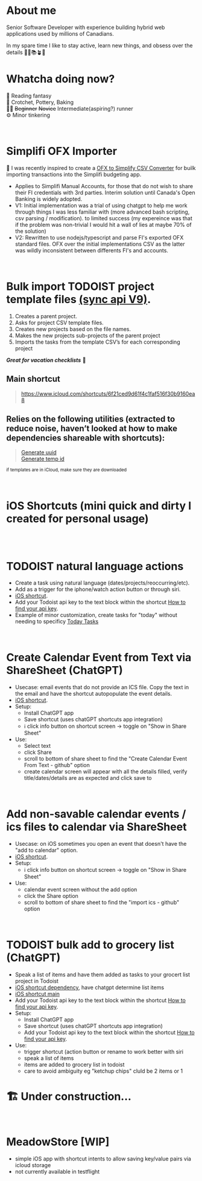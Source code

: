 # About me

Senior Software Developer with experience building hybrid web applications used by millions of Canadians.

In my spare time I like to stay active, learn new things, and obsess over the details 🏃‍♂️📚🪴🥐

# Whatcha doing now?
📖 Reading fantasy<br>
🧶 Crotchet, Pottery, Baking<br>
🏃‍♂️ ~~Beginner~~ ~~Novice~~ Intermediate(aspiring?) runner<br>
⚙️ Minor tinkering<br>

<br />

# Simplifi OFX Importer
🔭 I was recently inspired to create a [OFX to Simplify CSV Converter](https://github.com/pointdexter3/simplifi-csv-formatter) for builk importing transactions into the Simplifi budgeting app.
- Applies to Simplifi Manual Accounts, for those that do not wish to share their FI credentials with 3rd parties. Interim solution until Canada's Open Banking is widely adopted.
- V1: Initial implementation was a trial of using chatgpt to help me work through things I was less familiar with (more advanced bash scripting, csv parsing / modification). to limited success (my expereince was that if the problem was non-trivial I would hit a wall of lies at maybe 70% of the solution)
- V2: Rewritten to use nodejs/typescript and parse FI's exported OFX standard files. OFX over the initial implementations CSV as the latter was wildly inconsistent between differents FI's and accounts.

  
<br />

# Bulk import TODOIST project template files [(sync api V9)](https://developer.todoist.com/sync/v9/#overview).

1. Creates a parent project.
2. Asks for project CSV template files.
3. Creates new projects based on the file names. 
4. Makes the new projects sub-projects of the parent project
5. Imports the tasks from the template CSV’s for each corresponding project


***Great for vacation checklists*** 🥰

## Main shortcut
> https://www.icloud.com/shortcuts/6f21ced9d61f4c1faf516f30b9160ea8

## Relies on the following utilities (extracted to reduce noise, haven’t looked at how to make dependencies shareable with shortcuts):
> [Generate uuid](https://www.icloud.com/shortcuts/c58fe8d7739b47f8b3fa8cd5d9744eae)<br>
> [Generate temp id](https://www.icloud.com/shortcuts/c3095a21e16544ae9e039dd149f7f23c)

<sub> if templates are in iCloud, make sure they are downloaded</sub>


<br />

# iOS Shortcuts (mini quick and dirty I created for personal usage)

<br />

<br />


# TODOIST natural language actions
- Create a task using natural language (dates/projects/reoccurring/etc).
- Add as a trigger for the iphone/watch action button or through siri.
- [iOS shortcut](https://www.icloud.com/shortcuts/b2427f179262431b82203b9d4331a050).
- Add your Todoist api key to the text block within the shortcut [How to find your api key](https://todoist.com/help/articles/find-your-api-token-Jpzx9IIlB).
- Example of minor customization, create tasks for "today" without needing to specificy [Today Tasks](https://www.icloud.com/shortcuts/6586fc241af34eb5a333c28c950d504e)


<br />

# Create Calendar Event from Text via ShareSheet (ChatGPT)
- Usecase: email events that do not provide an ICS file. Copy the text in the email and have the shortcut autopopulate the event details.
- [iOS shortcut](https://www.icloud.com/shortcuts/e63fc6d936eb4605b6dc6d9f34b7b9d4).
- Setup:
  - Install ChatGPT app
  - Save shortcut (uses chatGPT shortcuts app integration)
  - ℹ️ click info button on shortcut screen -> toggle on "Show in Share Sheet"
- Use:
  - Select text
  - click Share
  - scroll to bottom of share sheet to find the "Create Calendar Event From Text - github" option
  - create calendar screen will appear with all the details filled, verify title/dates/details are as expected and click save to <br />


<br />

# Add non-savable calendar events / ics files to calendar via ShareSheet
- Usecase: on iOS sometimes you open an event that doesn't have the "add to calendar" option.
- [iOS shortcut](https://www.icloud.com/shortcuts/731104142ad64f8aa51aeaae9e5a7808).
- Setup:
  - ℹ️ click info button on shortcut screen -> toggle on "Show in Share Sheet"
- Use:
  - calendar event screen without the add option
  - click the Share option   
  - scroll to bottom of share sheet to find the "import ics - github" option


<br />


# TODOIST bulk add to grocery list (ChatGPT)
- Speak a list of items and have them added as tasks to your grocert list project in Todoist
- [iOS shortcut dependency](https://www.icloud.com/shortcuts/0d1f6296cac04f07b873709c2ecacee6), have chatgpt determine list items
- [iOS shortcut main](https://www.icloud.com/shortcuts/f62a08c3b4fb4016b905ec20f97387e6)
- Add your Todoist api key to the text block within the shortcut [How to find your api key](https://todoist.com/help/articles/find-your-api-token-Jpzx9IIlB).
- Setup:
  - Install ChatGPT app
  - Save shortcut (uses chatGPT shortcuts app integration)
  - Add your Todoist api key to the text block within the shortcut [How to find your api key](https://todoist.com/help/articles/find-your-api-token-Jpzx9IIlB).
- Use:
  - trigger shortcut (action button or rename to work better with siri
  - speak a list of items   
  - items are added to grocery list in todoist
  - care to avoid ambiguity eg "ketchup chips" cluld be 2 items or 1



# 🏗️ Under construction...

<br />

# MeadowStore [WIP]
- simple iOS app with shortcut intents to allow saving key/value pairs via icloud storage
- not currently available in testflight


<!--
**pointdexter3/pointdexter3** is a ✨ _special_ ✨ repository because its `README.md` (this file) appears on your GitHub profile.

Here are some ideas to get you started:

- 🔭 I’m currently working on ...
- 🌱 I’m currently learning ...
- 👯 I’m looking to collaborate on ...
- 🤔 I’m looking for help with ...
- 💬 Ask me about ...
- 📫 How to reach me: ...
- 😄 Pronouns: ...
- ⚡ Fun fact: ...
-->
